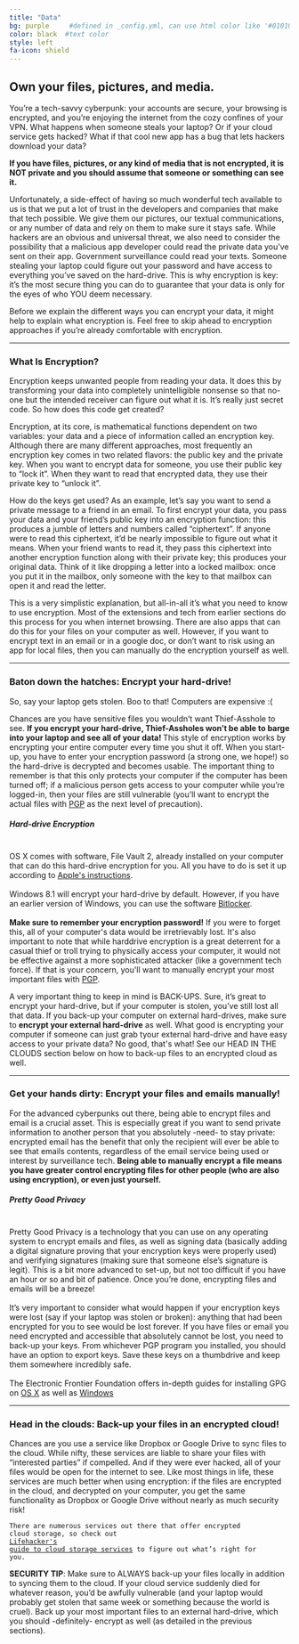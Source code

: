 ```yaml
---
title: "Data"
bg: purple     #defined in _config.yml, can use html color like '#010101'
color: black  #text color
style: left
fa-icon: shield
---
```


<h2 class="text-white">Own your files, pictures, and media.</h2>

You’re a tech-savvy cyberpunk: your accounts are secure, your browsing is encrypted, and you’re enjoying the internet from the cozy confines of your VPN. What happens when someone steals your laptop? Or if your cloud service gets hacked? What if that cool new app has a bug that lets hackers download your data?

<strong>If you have files, pictures, or any kind of media that is not encrypted, it is NOT private and you should assume that someone or something can see it.</strong>

Unfortunately, a side-effect of having so much wonderful tech available to us is that we put a lot of trust in the developers and companies that make that tech possible. We give them our pictures, our textual communications, or any number of data and rely on them to make sure it stays safe. While hackers are an obvious and universal threat, we also need to consider the possibility that a malicious app developer could read the private data you’ve sent on their app. Government surveillance could read your texts. Someone stealing your laptop could figure out your password and have access to everything you’ve saved on the hard-drive. This is why encryption is key: it’s the most secure thing you can do to guarantee that your data is only for the eyes of who YOU deem necessary.

Before we explain the different ways you can encrypt your data, it might help to explain what encryption is. Feel free to skip ahead to encryption approaches if you’re already comfortable with encryption.
<hr>
<p>
	<h3 class="text-white">What Is Encryption?</h3>
</p>
Encryption keeps unwanted people from reading your data. It does this by transforming your data into completely unintelligible nonsense so that no-one but the intended receiver can figure out what it is. It’s really just secret code. So how does this code get created?

Encryption, at its core, is mathematical functions dependent on two variables: your data and a piece of information called an encryption key. Although there are many different approaches, most frequently an encryption key comes in two related flavors: the public key and the private key. When you want to encrypt data for someone, you use their public key to “lock it”. When they want to read that encrypted data, they use their private key to “unlock it”.

How do the keys get used? As an example, let’s say you want to send a private message to a friend in an email. To first encrypt your data, you pass your data and your friend’s public key into an encryption function: this produces a jumble of letters and numbers called “ciphertext”. If anyone were to read this ciphertext, it’d be nearly impossible to figure out what it means. When your friend wants to read it, they pass this ciphertext into another encryption function along with their private key; this produces your original data. Think of it like dropping a letter into a locked mailbox: once you put it in the mailbox, only someone with the key to that mailbox can open it and read the letter.

This is a very simplistic explanation, but all-in-all it’s what you need to know to use encryption. Most of the extensions and tech from earlier sections do this process for you when internet browsing. There are also apps that can do this for your files on your computer as well. However, if you want to encrypt text in an email or in a google doc, or don’t want to risk using an app for local files, then you can manually do the encryption yourself as well.
<hr>
<div id="computerencryption">
<p>
	<h3 class="text-white">Baton down the hatches: <strong>Encrypt your hard-drive!</strong></h3>
</p>
</div>
So, say your laptop gets stolen. Boo to that! Computers are expensive :(

Chances are you have sensitive files you wouldn’t want Thief-Asshole to see. <strong>If you encrypt your hard-drive, Thief-Assholes won’t be able to barge into your laptop and see all of your data! </strong>This style of encryption works by encrypting your entire computer every time you shut it off. When you start-up, you have to enter your encryption password (a strong one, we hope!) so the hard-drive is decrypted and becomes usable. The important thing to remember is that this only protects your computer if the computer has been turned off; if a malicious person gets access to your computer while you’re logged-in, then your files are still vulnerable (you’ll want to encrypt the actual files with <a href="pgp">PGP</a> as the next level of precaution).

<div class="recommend">
<h5 class="text-white"><strong>Hard-drive Encryption</strong></h5>
<br>
OS X comes with software, File Vault 2, already installed on your computer that can do this hard-drive encryption for you. All you have to do is set it up according to <a href="http://support.apple.com/kb/ht4790">Apple's instructions</a>.<br>
<br>
Windows 8.1 will encrypt your hard-drive by default. However, if you have an earlier version of Windows, you can use the software <a href="http://windows.microsoft.com/en-us/windows7/products/features/bitlocker">Bitlocker</a>.<br>

<br>
<strong>Make sure to remember your encryption password!</strong> If you were to forget this, all of your computer's data would be irretrievably lost. It's also important to note that while harddrive encryption is a great deterrent for a casual thief or troll trying to physically access your computer, it would not be effective against a more sophisticated attacker (like a government tech force). If that is your concern, you'll want to manually encrypt your most important files with <a href="pgp">PGP</a>.
</div>

A very important thing to keep in mind is BACK-UPS. Sure, it’s great to encrypt your hard-drive, but if your computer is stolen, you’ve still lost all that data. If you back-up your computer on external hard-drives, make sure to <strong>encrypt your external hard-drive</strong> as well. What good is encrypting your computer if someone can just grab tyour external hard-drive and have easy access to your private data? No good, that's what! See our HEAD IN THE CLOUDS section below on how to back-up files to an encrypted cloud as well.

<hr>
<div id="pgp">
<p>
	<h3 class="text-white">Get your hands dirty: <strong>Encrypt your files and emails manually!</strong></h3>
</p>
</div>
For the advanced cyberpunks out there, being able to encrypt files and email is a crucial asset. This is especially great if you want to send private information to another person that you absolutely -need- to stay private: encrypted email has the benefit that only the recipient will ever be able to see that emails contents, regardless of the email service being used or interest by surveillance tech. <strong>Being able to manually encrypt a file means you have greater control encrypting files for other people (who are also using encryption), or even just yourself.</strong>

<div class="recommend">
<h5 class="text-white"><strong>Pretty Good Privacy</strong></h5>
<br>
Pretty Good Privacy is a technology that you can use on any operating system to encrypt emails and files, as well as signing data (basically adding a digital signature proving that your encryption keys were properly used) and verifying signatures (making sure that someone else’s signature is legit). This is a bit more advanced to set-up, but not too difficult if you have an hour or so and bit of patience. Once you’re done, encrypting files and emails will be a breeze!<br>
<br>
It’s very important to consider what would happen if your encryption keys were lost (say if your laptop was stolen or broken): anything that had been encrypted for you to see would be lost forever. If you have files or email you need encrypted and accessible that absolutely cannot be lost, you need to back-up your keys. From whichever PGP program you installed, you should have an option to export keys. Save these keys on a thumbdrive and keep them somewhere incredibly safe.<br>
<br>
The Electronic Frontier Foundation offers in-depth guides for installing GPG on <a href="https://ssd.eff.org/en/module/how-use-pgp-mac-os-x">OS X</a> as well as <a href="https://ssd.eff.org/en/module/how-use-pgp-windows-pc">Windows</a><br>
</div>

<hr>
<p>
	<h3 class="text-white">Head in the clouds: <strong>Back-up your files in an encrypted cloud!</strong></h3>
</p>
Chances are you use a service like Dropbox or Google Drive to sync files to the cloud. While nifty, these services are liable to share your files with “interested parties” if compelled. And if they were ever hacked, all of your files would be open for the internet to see. Like most things in life, these services are much better when using encryption: if the files are encrypted in the cloud, and decrypted on your computer, you get the same functionality as Dropbox or Google Drive without nearly as much security risk! 

<code>There are numerous services out there that offer encrypted cloud storage, so check out <a href="http://lifehacker.com/the-best-cloud-storage-services-that-protect-your-priva-729639300">Lifehacker's guide to cloud storage services</a> to figure out what’s right for you.</code>

<strong>SECURITY TIP</strong>: Make sure to ALWAYS back-up your files locally in addition to syncing them to the cloud. If your cloud service suddenly died for whatever reason, you’d be awfully vulnerable (and your laptop would probably get stolen that same week or something because the world is cruel). Back up your most important files to an external hard-drive, which you should -definitely- encrypt as well (as detailed in the previous sections).
